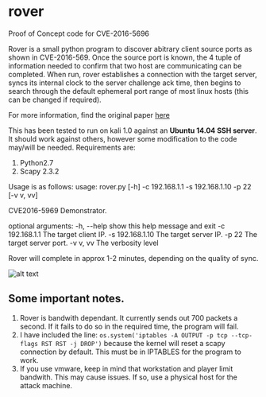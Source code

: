 # rover
Proof of Concept code for CVE-2016-5696

Rover is a small python program to discover abitrary client source ports as shown in CVE-2016-569. Once the source port is known, the 4 tuple of information needed to confirm that two host are communicating can be completed. When run, rover establishes a connection with the target server, syncs its internal clock to the server challenge ack time, then begins to search through the default ephemeral port range of most linux hosts (this can be changed if required).

For more information, find the original paper [here](https://www.usenix.org/system/files/conference/usenixsecurity16/sec16_paper_cao.pdf)

This has been tested to run on kali 1.0  against an **Ubuntu 14.04 SSH server**. It should work against others, however some modification to the code may/will be needed. Requirements are:

1. Python2.7
2. Scapy 2.3.2

Usage is as follows:
usage: rover.py [-h] -c 192.168.1.1 -s 192.168.1.10 -p 22 [-v v, vv]

CVE2016-5969 Demonstrator.

optional arguments:
  -h, --help       show this help message and exit
  -c 192.168.1.1   The target client IP.
  -s 192.168.1.10  The target server IP.
  -p 22            The target server port.
  -v v, vv         The verbosity level


Rover will complete in approx 1-2 minutes, depending on the quality of sync.

![alt text](https://cloud.githubusercontent.com/assets/21149221/17834620/a556cc6e-6788-11e6-9f9b-04f98756a71b.png)

## Some important notes. 
1. Rover is bandwith dependant. It currently sends out 700 packets a second. If it fails to do so in the required time, the program will fail.
2. I have included the line: `os.system('iptables -A OUTPUT -p tcp --tcp-flags RST RST -j DROP')` because the kernel will reset a scapy connection by default. This must be in IPTABLES for the program to work.
3. If you use vmware, keep in mind that workstation and player limit bandwith. This may cause issues. If so, use a physical host for the attack machine.
